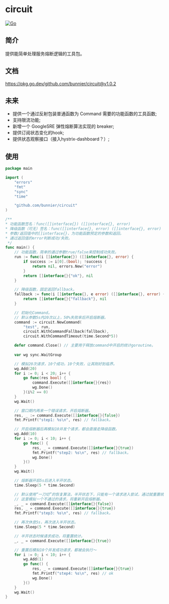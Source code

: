 # circuit

[![Go](https://github.com/bunnier/circuit/actions/workflows/go.yml/badge.svg)](https://github.com/bunnier/circuit/actions/workflows/go.yml)

## 简介

提供能简单处理服务熔断逻辑的工具包。

## 文档

<https://pkg.go.dev/github.com/bunnier/circuit@v1.0.2>

## 未来

- 提供一个通过反射包装普通函数为 Command 需要的功能函数的工具函数;
- 支持限流功能;
- 新增一个 GoogleSRE 弹性熔断算法实现的 breaker;
- 提供订阅状态变化的hook;
- 提供状态观察接口（接入hystrix-dashboard？）;

## 使用

```go
package main

import (
	"errors"
	"fmt"
	"sync"
	"time"

	"github.com/bunnier/circuit"
)

/**
* 功能函数签名：func([]interface{}) ([]interface{}, error)
* 降级函数（可无）签名：func([]interface{}, error) ([]interface{}, error)
* 参数/返回值中的[]interface{}，为功能函数预定的参数和返回。
* 通过返回值的error判断成功/失败。
 */
func main() {
	// 功能函数，简单的通过参数true/false来控制成功失败。
	run := func(i []interface{}) ([]interface{}, error) {
		if success := i[0].(bool); !success {
			return nil, errors.New("error")
		}
		return []interface{}{"ok"}, nil
	}

	// 降级函数，固定返回fallback。
	fallback := func(i []interface{}, e error) ([]interface{}, error) {
		return []interface{}{"fallback"}, nil
	}

	// 初始化Command。
	// 默认参数5s内20次以上，50%失败率后开启熔断器。
	command := circuit.NewCommand(
		"test", run,
		circuit.WithCommandFallback(fallback),
		circuit.WithCommandTimeout(time.Second*5))

	defer command.Close() // 主要用于释放command中开启的统计goroutine。
	
	var wg sync.WaitGroup

	// 模拟20次请求，10个成功，10个失败，让其刚好到临界。
	wg.Add(20)
	for i := 0; i < 20; i++ {
		go func(res bool) {
			command.Execute([]interface{}{res})
			wg.Done()
		}(i%2 == 0)
	}
	wg.Wait()

	// 窗口期内再来一个错误请求，开启熔断器。
	res, _ := command.Execute([]interface{}{false})
	fmt.Printf("step1: %s\n", res) // fallback。

	// 开启熔断器后再模拟10并发个请求，都会直接走降级函数。
	wg.Add(10)
	for i := 0; i < 10; i++ {
		go func() {
			res, _ = command.Execute([]interface{}{true})
			fmt.Printf("step2: %s\n", res) // fallback。
			wg.Done()
		}()
	}
	wg.Wait()

	// 熔断器开启5s后进入半开状态。
	time.Sleep(5 * time.Second)

	// 默认使用“一刀切”的恢复算法，半开状态下，只能有一个请求进入尝试，通过就重置统计，不通过重新完全开启熔断器。
	// 这里模拟一个不通过的请求，将重新开启熔断器。
	_, _ = command.Execute([]interface{}{false})
	res, _ = command.Execute([]interface{}{true})
	fmt.Printf("step3: %s\n", res) // fallback。

	// 再次休息5s，再次进入半开状态。
	time.Sleep(5 * time.Second)

	// 半开状态时候请求成功，将重置统计。
	_, _ = command.Execute([]interface{}{true})

	// 重置后模拟10个并发成功请求，都被会执行～
	for i := 0; i < 10; i++ {
		wg.Add(1)
		go func() {
			res, _ = command.Execute([]interface{}{true})
			fmt.Printf("step4: %s\n", res) // ok
			wg.Done()
		}()
	}
	wg.Wait()
}
```


